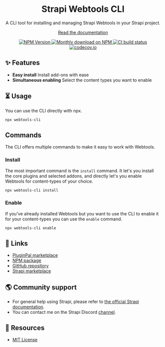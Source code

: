 <div align="center">
<h1>Strapi Webtools CLI</h1>
	
<p style="margin-top: 0;">A CLI tool for installing and managing Strapi Webtools in your Strapi project.</p>

<a href="https://docs.pluginpal.io/webtools">Read the documentation</a>
	
<p>
  <a href="https://www.npmjs.org/package/strapi-plugin-webtools">
    <img src="https://img.shields.io/npm/v/strapi-plugin-webtools/latest.svg" alt="NPM Version" />
  </a>
  <a href="https://www.npmjs.org/package/strapi-plugin-webtools">
    <img src="https://img.shields.io/npm/dm/strapi-plugin-webtools" alt="Monthly download on NPM" />
  </a>
  <a href="https://codecov.io/gh/pluginpal/strapi-webtools">
    <img src="https://img.shields.io/github/actions/workflow/status/pluginpal/strapi-webtools/tests.yml?branch=master" alt="CI build status" />
  </a>
  <a href="https://codecov.io/gh/pluginpal/strapi-webtools">
    <img src="https://codecov.io/gh/pluginpal/strapi-webtools/coverage.svg?branch=master" alt="codecov.io" />
  </a>
</p>
	
</div>

## ✨ Features

- **Easy install** Install add-ons with ease
- **Simultaneous enabling** Select the content types you want to enable

## ⏳ Usage

You can use the CLI directly with npx.

```bash
npx webtools-cli
```

## Commands

The CLI offers multiple commands to make it easy to work with Webtools.

### Install

The most important command is the `install` command. It let's you install the core plugins and selected addons, and directly let's you enable Webtools for content-types of your choice.

```bash
npx webtools-cli install
```

### Enable

If you've already installed Webtools but you want to use the CLI to enable it for your content-types you can use the `enable` command.

```bash
npx webtools-cli enable
```

## 🔗 Links

- [PluginPal marketplace](https://www.pluginpal.io/plugin/webtools)
- [NPM package](https://www.npmjs.com/package/strapi-plugin-webtools)
- [GitHub repository](https://github.com/pluginpal/strapi-webtools)
- [Strapi marketplace](https://market.strapi.io/plugins/@pluginpal-webtools-core)

## 🌎 Community support

- For general help using Strapi, please refer to [the official Strapi documentation](https://strapi.io/documentation/).
- You can contact me on the Strapi Discord [channel](https://discord.strapi.io/).

## 📝 Resources

- [MIT License](https://github.com/pluginpal/strapi-webtools/blob/master/LICENSE.md)

